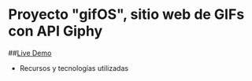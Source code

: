 # Proyecto "gifOS", sitio web de GIFs con API Giphy


##[Live Demo](https://gerasaavedra.github.io/gifOS/)

- Recursos y tecnologías utilizadas

